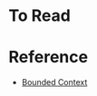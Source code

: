 # To Read

# Reference
* [Bounded Context](https://medium.com/@vladikk.com/bounded-contexts-are-not-microservices-ead44b8d6e35#:~:text=In%20the%20context%20of%20Microservices%2C%20it%20means%20one%20simple%20thing,conflicting%20models%20inside%20of%20them.)
